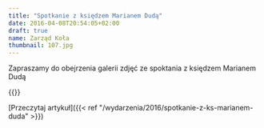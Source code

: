 ```yaml
---
title: "Spotkanie z księdzem Marianem Dudą"
date: 2016-04-08T20:54:05+02:00
draft: true
name: Zarząd Koła
thumbnail: 107.jpg
---
```


Zapraszamy do obejrzenia galerii zdjęć ze spoktania z księdzem Marianem Dudą

<!--more-->

{{<gallery>}}

[Przeczytaj artykuł]({{< ref "/wydarzenia/2016/spotkanie-z-ks-marianem-duda" >}})
